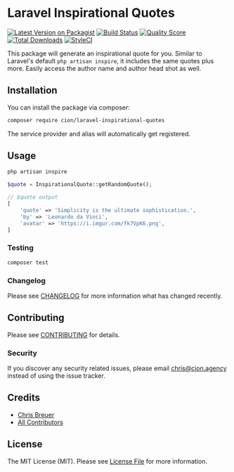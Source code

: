 # Laravel Inspirational Quotes

[![Latest Version on Packagist](https://img.shields.io/packagist/v/cion/laravel-inspirational-quotes.svg?style=flat-square)](https://packagist.org/packages/cion/laravel-inspirational-quotes)
[![Build Status](https://img.shields.io/travis/ci-on/laravel-inspirational-quotes/master.svg?style=flat-square)](https://travis-ci.org/ci-on/laravel-inspirational-quotes)
[![Quality Score](https://img.shields.io/scrutinizer/g/ci-on/laravel-inspirational-quotes.svg?style=flat-square)](https://scrutinizer-ci.com/g/ci-on/laravel-inspirational-quotes)
[![Total Downloads](https://img.shields.io/packagist/dt/cion/laravel-inspirational-quotes.svg?style=flat-square)](https://packagist.org/packages/ci-on/laravel-inspirational-quotes)
[![StyleCI](https://github.styleci.io/repos/179175924/shield?branch=master)](https://github.styleci.io/repos/179175924)

This package will generate an inspirational quote for you. Similar to Laravel's default `php artisan inspire`, it includes the same quotes plus more. Easily access the author name and author head shot as well.

## Installation

You can install the package via composer:

```bash
composer require cion/laravel-inspirational-quotes
```

The service provider and alias will automatically get registered.

## Usage

``` bash
php artisan inspire
```

``` php
$quote = InspirationalQuote::getRandomQuote();

// $quote output
[
    'quote' => 'Simplicity is the ultimate sophistication.',
    'by' => 'Leonardo da Vinci',
    'avatar' => 'https://i.imgur.com/fk7VpK6.png',
]
```

### Testing

``` bash
composer test
```

### Changelog

Please see [CHANGELOG](CHANGELOG.md) for more information what has changed recently.

## Contributing

Please see [CONTRIBUTING](CONTRIBUTING.md) for details.

### Security

If you discover any security related issues, please email chris@cion.agency instead of using the issue tracker.

## Credits

- [Chris Breuer](https://github.com/ci-on)
- [All Contributors](../../contributors)

## License

The MIT License (MIT). Please see [License File](LICENSE.md) for more information.
